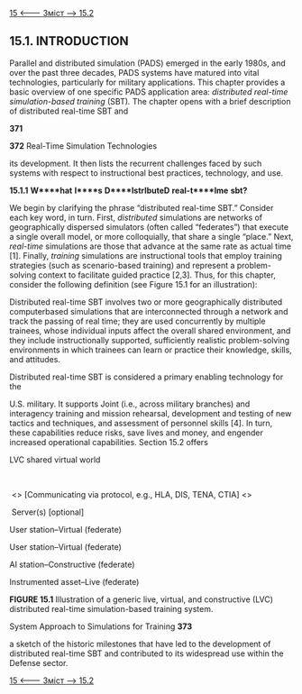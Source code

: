 [15 <--- ](15.md) [   Зміст   ](README.md) [--> 15.2](15_2.md)

## 15.1. INTRODUCTION

Parallel and distributed simulation (PADS) emerged in the early 1980s, and over the past three decades, PADS systems have matured into vital technologies, particularly for military applications. This chapter provides a basic overview of one specific PADS application area: *distributed real-time simulation-based training* (SBT)*.* The chapter opens with a brief description of distributed real-time SBT and

**371**



**372**                                       Real-Time Simulation Technologies

 

its development. It then lists the recurrent challenges faced by such systems with respect to instructional best practices, technology, and use.

 

**15.1.1**            **W****hat** **I****s** **D****IstrIbuteD** **r****eal****-t****Ime** **sbt?**

We begin by clarifying the phrase “distributed real-time SBT.” Consider each key word, in turn. First, *distributed* simulations are networks of geographically dispersed simulators (often called “federates”) that execute a single overall model, or more colloquially, that share a single “place.” Next, *real-time* simulations are those that advance at the same rate as actual time [1]. Finally, *training* simulations are instructional tools that employ training strategies (such as scenario-based training) and represent a problem-solving context to facilitate guided practice [2,3]. Thus, for this chapter, consider the following definition (see Figure 15.1 for an illustration):

 

Distributed real-time SBT involves two or more geographically distributed computerbased simulations that are interconnected through a network and track the passing of real time; they are used concurrently by multiple trainees, whose individual inputs affect the overall shared environment, and they include instructionally supported, sufficiently realistic problem-solving environments in which trainees can learn or practice their knowledge, skills, and attitudes.

 

Distributed real-time SBT is considered a primary enabling technology for the

U.S. military. It supports Joint (i.e., across military branches) and interagency training and mission rehearsal, development and testing of new tactics and techniques, and assessment of personnel skills [4]. In turn, these capabilities reduce risks, save lives and money, and engender increased operational capabilities. Section 15.2 offers

 

LVC shared virtual world

​                                                                

​          <<Network>> [Communicating via protocol, e.g., HLA, DIS, TENA, CTIA] <<Network>>          

​          Server(s)     [optional]          











User station–Virtual (federate)



User station–Virtual (federate)



AI station–Constructive (federate)



Instrumented asset–Live (federate)



**FIGURE 15.1** Illustration of a generic live, virtual, and constructive (LVC) distributed real-time simulation-based training system.



System Approach to Simulations for Training                       **373**

 

a sketch of the historic milestones that have led to the development of distributed real-time SBT and contributed to its widespread use within the Defense sector.

[15 <--- ](15.md) [   Зміст   ](README.md) [--> 15.2](15_2.md)